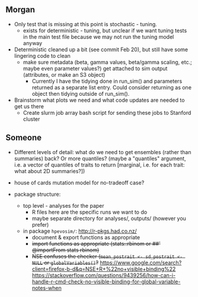 ## Morgan

* Only test that is missing at this point is stochastic - tuning. 
	* exists for deterministic - tuning, but unclear if we want tuning tests in the main test file because we may not run the tuning model anyway
* Deterministic cleaned up a bit (see commit Feb 20), but still have some lingering code to clean
	* make sure metadata (beta, gamma values, beta/gamma scaling, etc.; maybe even parameter values?) get attached to sim output (attributes, or make an S3 object)
		* Currently I have the tidying done in run_sim() and parameters returned as a separate list entry. Could consider returning as one object then tidying outside of run_sim(). 
* Brainstorm what plots we need and what code updates are needed to get us there
	* Create slurm job array bash script for sending these jobs to Stanford cluster

## Someone

* Different levels of detail: what do we need to get ensembles (rather than summaries) back? Or more quantiles? (maybe a "quantiles" argument, i.e. a vector of quantiles of traits to return [marginal, i.e. for each trait: what about 2D summaries?])
* house of cards mutation model for no-tradeoff case?

* package structure:
    * top level - analyses for the paper
	    * R files here are the specific runs we want to do
		* maybe separate directory for analyses/, outputs/ (however you prefer)
	*  in package `hpevosim/`:  http://r-pkgs.had.co.nz/
	    * document & export functions as appropriate
		* ~~import functions as appropriate (stats::rbinom or ##' @importFrom stats rbinom)~~
		* ~~NSE confuses the checker (`mean_postrait <- sd_postrait <- NULL` or `globalVariables()`?~~ https://www.google.com/search?client=firefox-b-d&q=NSE+R+%22no+visible+binding%22
https://stackoverflow.com/questions/9439256/how-can-i-handle-r-cmd-check-no-visible-binding-for-global-variable-notes-when
